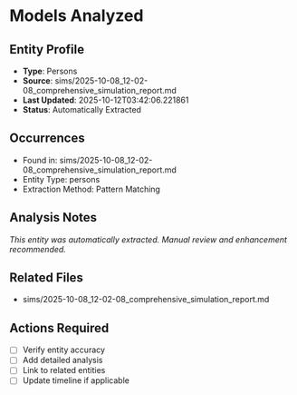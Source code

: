 # Models Analyzed

## Entity Profile
- **Type**: Persons
- **Source**: sims/2025-10-08_12-02-08_comprehensive_simulation_report.md
- **Last Updated**: 2025-10-12T03:42:06.221861
- **Status**: Automatically Extracted

## Occurrences
- Found in: sims/2025-10-08_12-02-08_comprehensive_simulation_report.md
- Entity Type: persons
- Extraction Method: Pattern Matching

## Analysis Notes
*This entity was automatically extracted. Manual review and enhancement recommended.*

## Related Files
- sims/2025-10-08_12-02-08_comprehensive_simulation_report.md

## Actions Required
- [ ] Verify entity accuracy
- [ ] Add detailed analysis
- [ ] Link to related entities
- [ ] Update timeline if applicable
